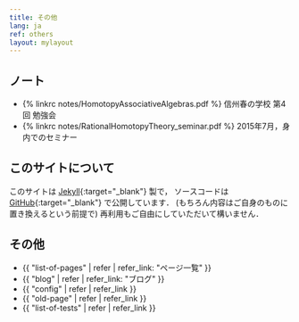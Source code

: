 ```yaml
---
title: その他
lang: ja
ref: others
layout: mylayout
---
```


<!-- ## Teaching Assistant -->
<!-- <a href="KS/KS.html">計算数学</a> -->

## ノート
- {% linkrc notes/HomotopyAssociativeAlgebras.pdf %}
  信州春の学校 第4回 勉強会
- {% linkrc notes/RationalHomotopyTheory_seminar.pdf %}
  2015年7月，身内でのセミナー

## このサイトについて
このサイトは [Jekyll](https://jekyllrb.com/){:target="_blank"} 製で，
ソースコードは [GitHub](https://github.com/shwaka/homepage){:target="_blank"} で公開しています．
(もちろん内容はご自身のものに置き換えるという前提で)
再利用もご自由にしていただいて構いません．


## その他
- {{ "list-of-pages" | refer | refer_link: "ページ一覧" }}
- {{ "blog" | refer | refer_link: "ブログ" }}
- {{ "config" | refer | refer_link }}
- {{ "old-page" | refer | refer_link }}
- {{ "list-of-tests" | refer | refer_link }}
